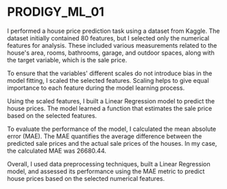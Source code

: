 # PRODIGY_ML_01
<p>
I performed a house price prediction task using a dataset from Kaggle. 
The dataset initially contained 80 features, but I selected only the numerical features for analysis.
These included various measurements related to the house's area, rooms, bathrooms, garage, and outdoor spaces, along with the target variable, which is the sale price.

To ensure that the variables' different scales do not introduce bias in the model fitting, I scaled the selected features. 
Scaling helps to give equal importance to each feature during the model learning process.

Using the scaled features, I built a Linear Regression model to predict the house prices. 
The model learned a function that estimates the sale price based on the selected features.

To evaluate the performance of the model, I calculated the mean absolute error (MAE). 
The MAE quantifies the average difference between the predicted sale prices and the actual sale prices of the houses. 
In my case, the calculated MAE was 26680.44.

Overall, I used data preprocessing techniques, built a Linear Regression model, and assessed its performance using the MAE metric to predict house prices based on the selected numerical features.
</p>






